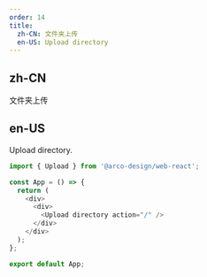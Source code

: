 ```yaml
---
order: 14
title:
  zh-CN: 文件夹上传
  en-US: Upload directory
---
```


## zh-CN

文件夹上传


## en-US

Upload directory.

```js
import { Upload } from '@arco-design/web-react';

const App = () => {
  return (
    <div>
      <div>
        <Upload directory action="/" />
      </div>
    </div>
  );
};

export default App;
```
